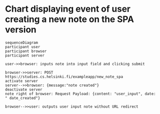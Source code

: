 # Chart displaying event of user creating a new note on the SPA version

```mermaid
sequenceDiagram
participant user
participant browser
participant server

user->>browser: inputs note into input field and clicking submit

browser->>server: POST https://studies.cs.helsinki.fi/exampleapp/new_note_spa
activate server
server-->>browser: {message:"note created"}
deactivate server
note right of browser: Request Payload: {content: "user_input", date: " date_created"}

browser-->>user: outputs user input note without URL redirect
```